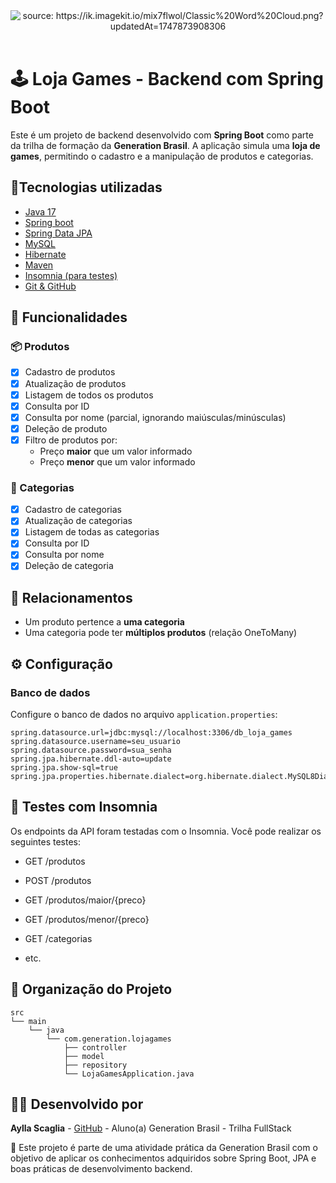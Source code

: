 
<div align="center">
<img src="https://ik.imagekit.io/mix7flwol/Classic%20Word%20Cloud.png?updatedAt=1747873908306" title="source: https://ik.imagekit.io/mix7flwol/Classic%20Word%20Cloud.png?updatedAt=1747873908306" /> 
</div>
 
<br />


# 🕹️ Loja Games - Backend com Spring Boot

Este é um projeto de backend desenvolvido com **Spring Boot** como parte da trilha de formação da **Generation Brasil**. A aplicação simula uma **loja de games**, permitindo o cadastro e a manipulação de produtos e categorias.


## 🚀Tecnologias utilizadas 

 - [Java 17](https://www.oracle.com/java/technologies/javase/jdk17-archive-downloads.html)
 - [Spring boot](https://spring.io/projects/spring-boot)
 - [Spring Data JPA](https://spring.io/projects/spring-data-jpa)
 - [MySQL](https://www.mysql.com/)
 - [Hibernate](https://www.devmedia.com.br/guia/hibernate/38312)
 - [Maven](https://maven.apache.org/)
 - [Insomnia (para testes)](https://insomnia.rest/)
 - [Git & GitHub](https://docs.github.com/en/get-started/using-git/about-git)



## 📌 Funcionalidades

### 📦 Produtos
- [x] Cadastro de produtos
- [x] Atualização de produtos
- [x] Listagem de todos os produtos
- [x] Consulta por ID
- [x] Consulta por nome (parcial, ignorando maiúsculas/minúsculas)
- [x] Deleção de produto
- [x] Filtro de produtos por:
  - Preço **maior** que um valor informado
  - Preço **menor** que um valor informado

### 🧩 Categorias
- [x] Cadastro de categorias
- [x] Atualização de categorias
- [x] Listagem de todas as categorias
- [x] Consulta por ID
- [x] Consulta por nome
- [x] Deleção de categoria

## 🔗 Relacionamentos
- Um produto pertence a **uma categoria**
- Uma categoria pode ter **múltiplos produtos** (relação OneToMany)
## ⚙️ Configuração

### Banco de dados
Configure o banco de dados no arquivo `application.properties`:

```properties
spring.datasource.url=jdbc:mysql://localhost:3306/db_loja_games
spring.datasource.username=seu_usuario
spring.datasource.password=sua_senha
spring.jpa.hibernate.ddl-auto=update
spring.jpa.show-sql=true
spring.jpa.properties.hibernate.dialect=org.hibernate.dialect.MySQL8Dialect
```


## 🧪 Testes com Insomnia
Os endpoints da API foram testadas com o Insomnia. Você pode realizar os seguintes testes:

- GET /produtos

- POST /produtos

- GET /produtos/maior/{preco}

- GET /produtos/menor/{preco}

- GET /categorias

- etc.

## 📁 Organização do Projeto
```
src
└── main
    └── java
        └── com.generation.lojagames
            ├── controller
            ├── model
            ├── repository
            └── LojaGamesApplication.java

```
## 🧑‍💻 Desenvolvido por
**Aylla Scaglia** -
[GitHub](https://github.com/scaglia-aylla1) -
Aluno(a) Generation Brasil - Trilha FullStack

📌 Este projeto é parte de uma atividade prática da Generation Brasil com o objetivo de aplicar os conhecimentos adquiridos sobre Spring Boot, JPA e boas práticas de desenvolvimento backend.
